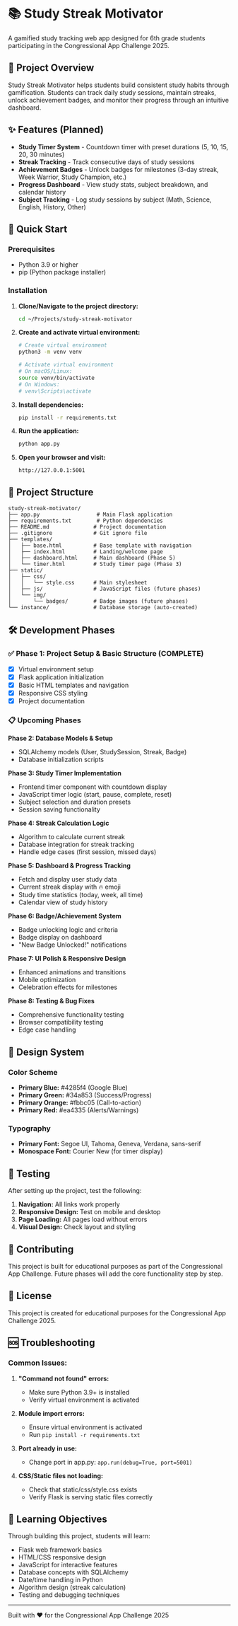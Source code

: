 # 📚 Study Streak Motivator

A gamified study tracking web app designed for 6th grade students participating in the Congressional App Challenge 2025.

## 🎯 Project Overview

Study Streak Motivator helps students build consistent study habits through gamification. Students can track daily study sessions, maintain streaks, unlock achievement badges, and monitor their progress through an intuitive dashboard.

## ✨ Features (Planned)

- **Study Timer System** - Countdown timer with preset durations (5, 10, 15, 20, 30 minutes)
- **Streak Tracking** - Track consecutive days of study sessions
- **Achievement Badges** - Unlock badges for milestones (3-day streak, Week Warrior, Study Champion, etc.)
- **Progress Dashboard** - View study stats, subject breakdown, and calendar history
- **Subject Tracking** - Log study sessions by subject (Math, Science, English, History, Other)

## 🚀 Quick Start

### Prerequisites
- Python 3.9 or higher
- pip (Python package installer)

### Installation

1. **Clone/Navigate to the project directory:**
   ```bash
   cd ~/Projects/study-streak-motivator
   ```

2. **Create and activate virtual environment:**
   ```bash
   # Create virtual environment
   python3 -m venv venv
   
   # Activate virtual environment
   # On macOS/Linux:
   source venv/bin/activate
   # On Windows:
   # venv\Scripts\activate
   ```

3. **Install dependencies:**
   ```bash
   pip install -r requirements.txt
   ```

4. **Run the application:**
   ```bash
   python app.py
   ```

5. **Open your browser and visit:**
   ```
   http://127.0.0.1:5001
   ```

## 📁 Project Structure

```
study-streak-motivator/
├── app.py                  # Main Flask application
├── requirements.txt        # Python dependencies
├── README.md              # Project documentation
├── .gitignore             # Git ignore file
├── templates/
│   ├── base.html          # Base template with navigation
│   ├── index.html         # Landing/welcome page
│   ├── dashboard.html     # Main dashboard (Phase 5)
│   └── timer.html         # Study timer page (Phase 3)
├── static/
│   ├── css/
│   │   └── style.css      # Main stylesheet
│   ├── js/                # JavaScript files (future phases)
│   └── img/
│       └── badges/        # Badge images (future phases)
└── instance/              # Database storage (auto-created)
```

## 🛠 Development Phases

### ✅ Phase 1: Project Setup & Basic Structure (COMPLETE)
- [x] Virtual environment setup
- [x] Flask application initialization
- [x] Basic HTML templates and navigation
- [x] Responsive CSS styling
- [x] Project documentation

### 📋 Upcoming Phases

**Phase 2: Database Models & Setup**
- SQLAlchemy models (User, StudySession, Streak, Badge)
- Database initialization scripts

**Phase 3: Study Timer Implementation**
- Frontend timer component with countdown display
- JavaScript timer logic (start, pause, complete, reset)
- Subject selection and duration presets
- Session saving functionality

**Phase 4: Streak Calculation Logic**
- Algorithm to calculate current streak
- Database integration for streak tracking
- Handle edge cases (first session, missed days)

**Phase 5: Dashboard & Progress Tracking**
- Fetch and display user study data
- Current streak display with 🔥 emoji
- Study time statistics (today, week, all time)
- Calendar view of study history

**Phase 6: Badge/Achievement System**
- Badge unlocking logic and criteria
- Badge display on dashboard
- "New Badge Unlocked!" notifications

**Phase 7: UI Polish & Responsive Design**
- Enhanced animations and transitions
- Mobile optimization
- Celebration effects for milestones

**Phase 8: Testing & Bug Fixes**
- Comprehensive functionality testing
- Browser compatibility testing
- Edge case handling

## 🎨 Design System

### Color Scheme
- **Primary Blue:** #4285f4 (Google Blue)
- **Primary Green:** #34a853 (Success/Progress)
- **Primary Orange:** #fbbc05 (Call-to-action)
- **Primary Red:** #ea4335 (Alerts/Warnings)

### Typography
- **Primary Font:** Segoe UI, Tahoma, Geneva, Verdana, sans-serif
- **Monospace Font:** Courier New (for timer display)

## 🧪 Testing

After setting up the project, test the following:

1. **Navigation:** All links work properly
2. **Responsive Design:** Test on mobile and desktop
3. **Page Loading:** All pages load without errors
4. **Visual Design:** Check layout and styling

## 🤝 Contributing

This project is built for educational purposes as part of the Congressional App Challenge. Future phases will add the core functionality step by step.

## 📝 License

This project is created for educational purposes for the Congressional App Challenge 2025.

## 🆘 Troubleshooting

### Common Issues:

1. **"Command not found" errors:**
   - Make sure Python 3.9+ is installed
   - Verify virtual environment is activated

2. **Module import errors:**
   - Ensure virtual environment is activated
   - Run `pip install -r requirements.txt`

3. **Port already in use:**
   - Change port in app.py: `app.run(debug=True, port=5001)`

4. **CSS/Static files not loading:**
   - Check that static/css/style.css exists
   - Verify Flask is serving static files correctly

## 🎯 Learning Objectives

Through building this project, students will learn:
- Flask web framework basics
- HTML/CSS responsive design
- JavaScript for interactive features
- Database concepts with SQLAlchemy
- Date/time handling in Python
- Algorithm design (streak calculation)
- Testing and debugging techniques

---

Built with ❤️ for the Congressional App Challenge 2025